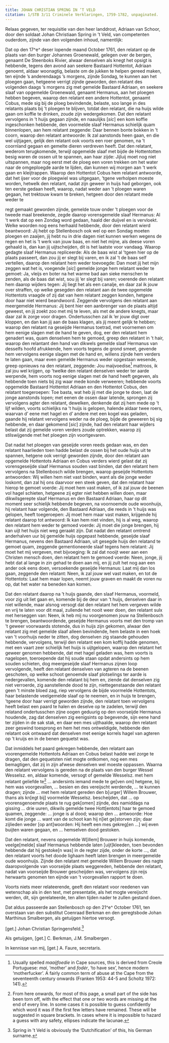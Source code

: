 ```yaml
---
title: JOHAN CHRISTIAN SPRING IN ’T VELD
citation: 1/STB 3/11 Criminele Verklaringen, 1759-1782, unpaginated.
---
```


Relaas gegeven, ter requisitie van den heer landdrost, Adriaan van Schoor, door den soldaat Johan Christiaan Spring in ’t Veld, van competenten ouderdom, zijnde van den volgenden inhoud, namentlijk:

Dat op den 17^e^ deser lopende maand October 1761, den relatant op de plaats van den burger Johannes Groenewald, gelegen over de bergen, genaamt De Steenboks Rivier, alwaar denselven als knegt het opsigt is hebbende, tegens den avond aan seekere Bastaard Hottentot, Adriaan genoemt, aldaar woonagtig, belaste om de jukken te helpen gereed maken, ten eijnde ’s anderendaags ’s morgens, zijnde Sondag, te kunnen aan het ploegen gaan, hetgeene verrigt zijnde geworden, den relatant des volgenden daags ’s morgens zig met gemelde Bastaard Adriaan, en seekere slaaf van opgemelde Groenewald, genaamt Hermanus, aan het ploegen hebben begeven, waarop den relatant een andere Hottentot, genaamt Cobus, mede sig bij de ploeg bevindende, belaste, soo lange in des relatants plaats bij ’t ploegen te blijven, totdat den relatant, die na huijs wilde gaan om koffie te drinken, zoude zijn wedergekomen. Dat den relatant vervolgens in ’t huijs gegaan zijnde, en naaulijks \[*sic*\] een kom koffie ingeschonken hebbende, den voormelde slaaf Hermanus schielijk quam binnenlopen, aan hem relatant zeggende: Daar bennen bonte bokken in ’t coorn, waarop den relatant antwoorde: Ik zal aanstonds heen gaan, en die wel uijtjagen, gelijk den relatant ook voorts een roer genomen, na ’t coornland gegaan en gemelte dieren verdreven heeft. Dat den relatant, wederom terugkomende, terwijl opgemelde slaaf met bijde de Hottentotten besig waren de ossen uit te spannen, aan haar zijde: Jijluij moet nog niet uitspannen, maar nog eerst met de ploeg een voren trekken om het water naar de omgeploegde aarde te lijden, dan kunnen wij morgen aan ’t werk gaan en kleijtrappen. Waarop den Hottentot Cobus hem relatant antwoorde, dat het ijser voor de ploegwiel was uitgegaan, ’tgene verholpen moeste worden, hetwelk den relatant, nadat zijn geweer in huijs had geborgen, ook ten eerste gedaan heeft, waarop, nadat weder aan ’t ploegen waren gegaan, het trektouw kwam te breken, hetgeen door den relatant mede weder te

regt gemaakt geworden zijnde, gemelde touw onder ’t ploegen voor de tweede maal breekende, zegde daarop vorensgemelde slaaf Hermanus: Al ’t werk dat op een Zondag word gedaan, haald der duijvel en is vervloekt. Welke woorden nog eens herhaald hebbende, door den relatant wierd beantwoord: Jij hebt op Stellenbosch ook wel op een Sondag moeten ploegen en zaaijen, jij hebt nu in drie dagen niet kunnen werken wegens de regen en het is ’t werk van jouw baas, en niet het mijne, als deese voren gehaald is, dan kan jij uijtscheijden, dit is het laatste voor vandaag. Waarop gedagte slaaf Hermanus repliceerde: Als de baas wist al ’tgeen hier op de plaats passeert, dan zou jij er slegt bij varen, en ik zal ’t de baas self vertellen, daarop den relatant hem weder toevoegde: Dan moet jij het mijn zeggen wat het is, voegende \[*sic*\] gemelde jonge hem relatant weder te gemoet: Ja, vleijs en boter na het warme bad aan sieke menschen te zenden, als de baas dat wist, sou jij ’er slegt bij varen; voerende den relatant hem daarop wijders tegen: Jij liegt het als een canalje, en daar zal ik jouw over straffen, op welke gesegden den relatant aan de twee opgemelde Hottentots vraagde of zij dat van hem relatant zeggen konden, hetgene door haar niet wierd beandwoord. Zeggende vervolgens den relatant aan meergemelde Hermanus: Jij bent hier een aanbrenger van de plaats altijd geweest, en jij zoekt zoo met mij te leven, als met de andere knegts, maar daar zal ik zorge voor dragen. Ondertusschen zal ik ’er jouw digt over kloppen, en dan kan jij aan de baas klagen, als jij meent gelijk te hebben; waarop den relatant na geseijde Hermanus toetrad, met voornemen om hem eenige slagen met de hand te geven, dog, eer den relatant hem genadert was, quam denselven hem te gemoed, greep den relatant in ’t hair, waarop den relantant den hand van dikwels gemelde slaaf Hermanus van desselfs hoofd afrukkende, hem voorts tegens de grond smeet, gevende hem vervolgens eenige slagen met de hand en, willens zijnde hem verders te laten gaan, maar even gemelde Hermanus weder opgestaan wesende, greep opnieuws na den relatant, zeggende: Jou maijvoedise[^1] mattroos, ik zal jou wel krijgen, op ’twelke den relatant denselven weder ter aarde werpende, hem voorts nog eenige slagen met de hand heeft gegeven, als hebbende toen niets bij zig waar mede konde verweeren; hebbende voorts opgemelde Bastaard Hottentot Adriaan en den Hottentot Cobus, den relatant toegeroepen: Toe basta, wat heb jij met die jonge te doen, laat de jonge aanstonds lopen; met eenen de ossen daar latende, sprongen zij vervolgens agter den relatant, dewelken, denkende dat zij hem mede op ’t lijf wilden, voorts schielijks na ’t huijs is gelopen, halende aldaar twee roers, waarvan d’ eene met hagel en d’ andere met een kogel was geladen, gaande hij relatant vervolgens weder na de ploeg, bijde de geweeren bij sig hebbende, en daar gekomend \[*sic*\] zijnde, had den relatant haar wijders belast dat zij gemelde voren verders zoude optrekken, waarop zij stilswijgende met het ploegen zijn voortgevaren.

Dat nadat het ploegen van geseijde voren reeds gedaan was, en den relatant haarlieden toen hadde belast de ossen bij het oude huijs uit te spannen, hetgene ook verrigt geworden zijnde, door den relatant aan opgemelde Hottentots Adriaan en Cobus verders wierd gelast dat zij vorensgeseijde slaaf Hermanus souden vast binden, dat den relatant hem vervolgens na Stellenbosch wilde brengen, waarop geseijde Hottentots antwoorden: Wij willen hem niet vast binden, want als die jonge weder loskomt, dan zal hij ons daarvoor een steek geven, dat den relatant haar hierop te gemoet voerde: Jij moet hem vast maken, of ik zal jouw de beenen vol hagel schieten, hetgeene zij egter niet hebben willen doen, maar dikwilsgerepte slaaf Hermanus en den Bastaard Adriaan, haar op dit moment seer schielijk hebbende begeven, na voornoemde oude woonhuijs, hij relatant haar volgende, den Bastaard Adriaan, die reeds in ’t huijs was gelopen, heeft toegeroepen: Jij moet hem maar vast maken, krijgende hij relatant daarop tot antwoord: Ik kan hem niet vinden, hij is al weg, waarop den relatant hem weder te gemoed voerde: Jij moet die jonge brengen, hij kan uijt het huijs niet weg geraakt zijn. Dat nadat den relatant omtrend anderhalven uur bij gemelde huijs opgepast hebbende, geseijde slaaf Hermanus, nevens den Bastaard Adriaan, uit gesegde huijs den relatand te gemoet quam, zeggende gementioneerde slaaf tegens hem relatant: Jij moet het mij vergeven, met bijvoeging: Ik zal dat nooijt weer aan een Christen mensch doen, den relatant hem te gemoed voerde: Neen, jonge, jij hebt dat al lange in zin gehad te doen aan mij, en jij zult het nog aan een ander ook eens doen, versoekende geseijde Hermanus: Laat mij dan los gaan, zeggende den relatant: Neen, ik zal jouw wel vast maken, en tot de Hottentots: Laat hem maar lopen, neemt jouw graven en maakt de voren nu op, dat het water na beneden kan komen.

Dat den relatant daarop na ’t huijs gaande, den slaaf Hermanus, voormeld, voor zig uit liet gaan en, komende bij de deur van ’t huijs, denselven daar in niet willende, maar alsnog versogt dat den relatant het hem vergeven wilde en vrij te laten voor dit maal, zullende het nooit weer doen, den relatant sulx met herseggen van: Neen, ik heb mij nu voorgenomen jouw na Stellenbosch te brengen, beantwoordende, geseijde Hermanus voorts met den tromp van ’t geweer voorwaards stotende, dus in huijs zijn gekomen, alwaar den relatant zig met gemelde slaaf alleen bevindende, hem belaste in een hoek van ’t voorhuijs neder te zitten, dog denselven zig staande gehouden hebbende, vervolgens, terwijl den relatant een kom koffij hadde genomen, met een vaart zeer schielijk het huijs is uijtgelopen, waarop den relatant het geweer genomen hebbende, dat met hagel geladen was, hem voorts is nagelopen, toeroepende dat hij soude staan opdat andersints op hem souden schieten, dog meergeseijde slaaf Hermanus zijnen loop vervolgende, heeft den relatant denselven van agteren na de beenen geschoten, op welke schoot genoemde slaaf plotselings ter aarde is nedergevallen, komende den relatant bij hem en, ziende dat denselven zig niet verroerde, zig aanstellende dood te zijn, niettegenstaande den relatant geen ’t minste bloed zag, riep vervolgens de bijde voormelde Hottentots, haar belastende veelgemelde slaaf op te neemen, en in huijs te brengen, ’tgeene door haar verrigt geworden zijnde, den relatant toen vervolgens heeft belast een paard te halen en deselve op te zadelen, terwijl den relatand ondertusschen zijne oogen geduurig op den voorseijde Hermanus houdende, zag dat denselven zig eenigsints op begevende, sijn eene hand ter zijden in de sak stak, en daar een mes uijthaalde, waarop den relatant zeer geswind toesprong en hem het mes ontweldigde, hebbende den relatant ook ontwaard dat denselven met eenige korrels hagel van agteren op ’t kruijs en in de benen gequetst was.

Dat inmiddels het paard gekregen hebbende, den relatant aan voorengemelde Hottentots Adriaan en Cobus belast hadde wel zorge te dragen, dat den gequetsten niet mogte ontkomen, nog een mes bemagtigen, dat zij in zijn afwese denselven wel moeste oppassen. Waarna den relatant vervolgens is gereden na de plaats van den burger Wessel Wesselsz. en, aldaar komende, versogt of gemelde Wesselsz. met hem relatant geliefde te[^2] … andersints iemand mede te ge\[ven om\] hetgene, bij hem was voorgevallen, … besien en des vereijscht werdende, … te kunnen dragen; zijnde … met hem relatant gereden den b\[urger\] Willem Brouwer, thans als kn\[egt bij\] voormelde Wesselsz. bescheijden, dat … op voorensgenoemde plaats te rug gek\[omen\] zijnde, des namiddags na gissing ... drie uuren, dikwils gemelde twee Hott\[entots\] haar te gemoed quamen, zeggende: ... jonge is al dood; waarop den ... antwoorde: Hoe komt die jonge … want van de schoot kan hij n\[iet ge\]storven zijn; daar zijlieden weder \[op ant\]woorden: Hij heeft een mes gekreg\[en …\] wij even buijten waren gegaan, en … hemselven dood gestoken.

Dat den relatant, nevens opgemelde W\[illem\] Brouwer in huijs komende, veelge\[melde\] slaaf Hermanus hebbende laten \[uijt\]kleeden, toen bevonden hebbende dat hij gestoke\[n was\] in de regter zijde, onder de korte …, dat den relatant voorts het doode lighaam heeft laten brengen in meergemelde oude woonhuijs. Zijnde den relatant met gemelde Willem Brouwer des nagts daaropvolgende van voorseijde plaats weggereden, hebbende den relatant, nadat van voorseijde Brouwer gescheijden was, vervolgens zijn reijs herwaarts genomen ten eijnde van ’t voorgevallen rapport te doen.

Voorts niets meer relateerende, geeft den relatant voor reedenen van wetenschap als in den text, met presentatie, als het mogte vereijscht werden, dit, sijn gerelateerde, ten allen tijden nader te zullen gestand doen.

Dat aldus passeerde aan Stellenbosch op den 21^e^ October 1761, ten overstaan van den substitut Coenraad Berkman en den geregtsbode Johan Marthinus Smalbergen, als getuijgen hiertoe versogt.

\[get.\] Johan Christian Springensfeld.[^3]

Als getuijgen, \[get.\] C. Berkman, J.M. Smalbergen .

In kennisse van mij, \[get.\] A. Faure, secretaris.

[^1]: Usually spelled *maaijfoedie* in Cape sources, this is derived from Creole Portuguese: *mai*, ‘mother’ and *fodér*, ‘to have sex’, hence modern ‘motherfucker’. A fairly common term of abuse at the Cape from the seventeenth century onwards (Franken 1953: 44-5 and Scholtz 1972: 141).

[^2]: From here onwards, for most of this page, a small part of the side has been torn off, with the effect that one or two words are missing at the end of every line. In some cases it is possible to guess confidently which word it was if the first few letters have remained. These will be suggested in square brackets. In cases where it is impossible to hazard a guess with any safety, ellipses indicate the lacunae.

[^3]: Spring in ’t Veld is obviously the ‘Dutchification’ of this, his German surname.
